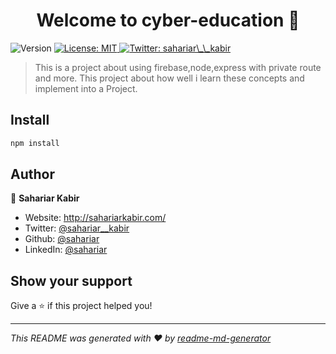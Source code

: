 <h1 align="center">Welcome to cyber-education 👋</h1>
<p>
  <img alt="Version" src="https://img.shields.io/badge/version-1.0.0-blue.svg?cacheSeconds=2592000" />
  <a href="#" target="_blank">
    <img alt="License: MIT" src="https://img.shields.io/badge/License-MIT-yellow.svg" />
  </a>
  <a href="https://twitter.com/sahariar\_\_kabir" target="_blank">
    <img alt="Twitter: sahariar\_\_kabir" src="https://img.shields.io/twitter/follow/sahariar\_\_kabir.svg?style=social" />
  </a>
</p>

> This is a project about using firebase,node,express with private route and more. This project about how well i learn these concepts and implement into a Project.

## Install

```sh
npm install
```

## Author

👤 **Sahariar Kabir**

* Website: http://sahariarkabir.com/
* Twitter: [@sahariar\_\_kabir](https://twitter.com/sahariar\_\_kabir)
* Github: [@sahariar](https://github.com/sahariar)
* LinkedIn: [@sahariar](https://linkedin.com/in/sahariar)

## Show your support

Give a ⭐️ if this project helped you!

***
_This README was generated with ❤️ by [readme-md-generator](https://github.com/kefranabg/readme-md-generator)_